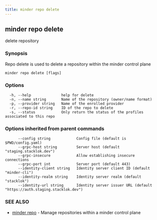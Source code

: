 ```yaml
---
title: minder repo delete
---
```

## minder repo delete

delete repository

### Synopsis

Repo delete is used to delete a repository within the minder control plane

```
minder repo delete [flags]
```

### Options

```
  -h, --help              help for delete
  -n, --name string       Name of the repository (owner/name format)
  -p, --provider string   Name of the enrolled provider
  -r, --repo-id string    ID of the repo to delete
  -s, --status            Only return the status of the profiles associated to this repo
```

### Options inherited from parent commands

```
      --config string            Config file (default is $PWD/config.yaml)
      --grpc-host string         Server host (default "staging.stacklok.dev")
      --grpc-insecure            Allow establishing insecure connections
      --grpc-port int            Server port (default 443)
      --identity-client string   Identity server client ID (default "minder-cli")
      --identity-realm string    Identity server realm (default "stacklok")
      --identity-url string      Identity server issuer URL (default "https://auth.staging.stacklok.dev")
```

### SEE ALSO

* [minder repo](minder_repo.md)	 - Manage repositories within a minder control plane

